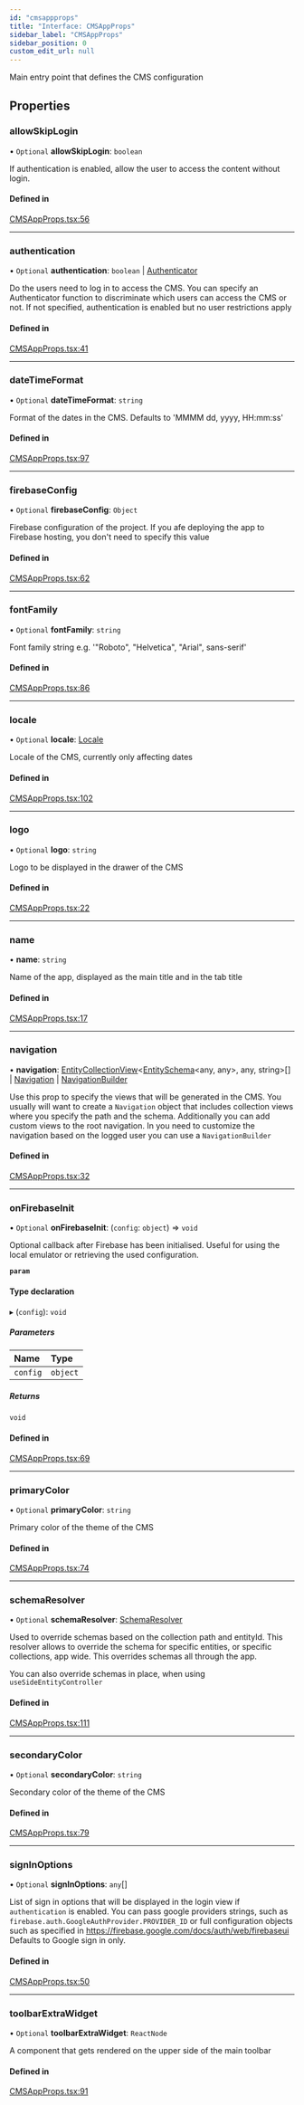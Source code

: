 ```yaml
---
id: "cmsappprops"
title: "Interface: CMSAppProps"
sidebar_label: "CMSAppProps"
sidebar_position: 0
custom_edit_url: null
---
```


Main entry point that defines the CMS configuration

## Properties

### allowSkipLogin

• `Optional` **allowSkipLogin**: `boolean`

If authentication is enabled, allow the user to access the content
without login.

#### Defined in

[CMSAppProps.tsx:56](https://github.com/Camberi/firecms/blob/42dd384/src/CMSAppProps.tsx#L56)

___

### authentication

• `Optional` **authentication**: `boolean` \| [Authenticator](../types/authenticator.md)

Do the users need to log in to access the CMS.
You can specify an Authenticator function to discriminate which users can
access the CMS or not.
If not specified, authentication is enabled but no user restrictions
apply

#### Defined in

[CMSAppProps.tsx:41](https://github.com/Camberi/firecms/blob/42dd384/src/CMSAppProps.tsx#L41)

___

### dateTimeFormat

• `Optional` **dateTimeFormat**: `string`

Format of the dates in the CMS.
Defaults to 'MMMM dd, yyyy, HH:mm:ss'

#### Defined in

[CMSAppProps.tsx:97](https://github.com/Camberi/firecms/blob/42dd384/src/CMSAppProps.tsx#L97)

___

### firebaseConfig

• `Optional` **firebaseConfig**: `Object`

Firebase configuration of the project. If you afe deploying the app to
Firebase hosting, you don't need to specify this value

#### Defined in

[CMSAppProps.tsx:62](https://github.com/Camberi/firecms/blob/42dd384/src/CMSAppProps.tsx#L62)

___

### fontFamily

• `Optional` **fontFamily**: `string`

Font family string
e.g.
'"Roboto", "Helvetica", "Arial", sans-serif'

#### Defined in

[CMSAppProps.tsx:86](https://github.com/Camberi/firecms/blob/42dd384/src/CMSAppProps.tsx#L86)

___

### locale

• `Optional` **locale**: [Locale](../types/locale.md)

Locale of the CMS, currently only affecting dates

#### Defined in

[CMSAppProps.tsx:102](https://github.com/Camberi/firecms/blob/42dd384/src/CMSAppProps.tsx#L102)

___

### logo

• `Optional` **logo**: `string`

Logo to be displayed in the drawer of the CMS

#### Defined in

[CMSAppProps.tsx:22](https://github.com/Camberi/firecms/blob/42dd384/src/CMSAppProps.tsx#L22)

___

### name

• **name**: `string`

Name of the app, displayed as the main title and in the tab title

#### Defined in

[CMSAppProps.tsx:17](https://github.com/Camberi/firecms/blob/42dd384/src/CMSAppProps.tsx#L17)

___

### navigation

• **navigation**: [EntityCollectionView](entitycollectionview.md)<[EntitySchema](entityschema.md)<any, any\>, any, string\>[] \| [Navigation](navigation.md) \| [NavigationBuilder](../types/navigationbuilder.md)

Use this prop to specify the views that will be generated in the CMS.
You usually will want to create a `Navigation` object that includes
collection views where you specify the path and the schema.
Additionally you can add custom views to the root navigation.
In you need to customize the navigation based on the logged user you
can use a `NavigationBuilder`

#### Defined in

[CMSAppProps.tsx:32](https://github.com/Camberi/firecms/blob/42dd384/src/CMSAppProps.tsx#L32)

___

### onFirebaseInit

• `Optional` **onFirebaseInit**: (`config`: `object`) => `void`

Optional callback after Firebase has been initialised. Useful for
using the local emulator or retrieving the used configuration.

**`param`**

#### Type declaration

▸ (`config`): `void`

##### Parameters

| Name | Type |
| :------ | :------ |
| `config` | `object` |

##### Returns

`void`

#### Defined in

[CMSAppProps.tsx:69](https://github.com/Camberi/firecms/blob/42dd384/src/CMSAppProps.tsx#L69)

___

### primaryColor

• `Optional` **primaryColor**: `string`

Primary color of the theme of the CMS

#### Defined in

[CMSAppProps.tsx:74](https://github.com/Camberi/firecms/blob/42dd384/src/CMSAppProps.tsx#L74)

___

### schemaResolver

• `Optional` **schemaResolver**: [SchemaResolver](../types/schemaresolver.md)

Used to override schemas based on the collection path and entityId.
This resolver allows to override the schema for specific entities, or
specific collections, app wide. This overrides schemas all through the app.

You can also override schemas in place, when using `useSideEntityController`

#### Defined in

[CMSAppProps.tsx:111](https://github.com/Camberi/firecms/blob/42dd384/src/CMSAppProps.tsx#L111)

___

### secondaryColor

• `Optional` **secondaryColor**: `string`

Secondary color of the theme of the CMS

#### Defined in

[CMSAppProps.tsx:79](https://github.com/Camberi/firecms/blob/42dd384/src/CMSAppProps.tsx#L79)

___

### signInOptions

• `Optional` **signInOptions**: `any`[]

List of sign in options that will be displayed in the login
view if `authentication` is enabled. You can pass google providers strings,
such as `firebase.auth.GoogleAuthProvider.PROVIDER_ID` or full configuration
objects such as specified in https://firebase.google.com/docs/auth/web/firebaseui
Defaults to Google sign in only.

#### Defined in

[CMSAppProps.tsx:50](https://github.com/Camberi/firecms/blob/42dd384/src/CMSAppProps.tsx#L50)

___

### toolbarExtraWidget

• `Optional` **toolbarExtraWidget**: `ReactNode`

A component that gets rendered on the upper side of the main toolbar

#### Defined in

[CMSAppProps.tsx:91](https://github.com/Camberi/firecms/blob/42dd384/src/CMSAppProps.tsx#L91)
